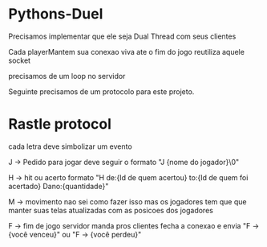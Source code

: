# Pythons-Duel

Precisamos implementar que ele seja Dual Thread com seus clientes

Cada playerMantem sua conexao viva ate o fim do jogo reutiliza aquele socket

precisamos de um loop no servidor

Seguinte precisamos de um protocolo para este projeto.

<H1>Rastle protocol</H1>

cada letra deve simbolizar um evento

J -> Pedido para jogar deve seguir o formato "J {nome do jogador}\0"

H -> hit ou acerto formato "H de:{Id de quem acertou} to:{Id de quem foi acertado} Dano:{quantidade}"

M -> movimento nao sei como fazer isso mas os jogadores tem que que manter suas telas atualizadas com as posicoes dos jogadores

F -> fim de jogo servidor manda pros clientes fecha a conexao e envia "F -> {você venceu}" ou "F -> {você perdeu}"